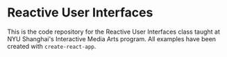# Reactive User Interfaces

This is the code repository for the Reactive User Interfaces class taught at NYU Shanghai's Interactive Media Arts program. All examples have been created with `create-react-app`.
